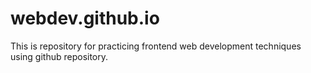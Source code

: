 # webdev.github.io
This is repository for practicing frontend web development techniques using github repository.
